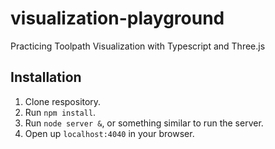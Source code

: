 # visualization-playground
Practicing Toolpath Visualization with Typescript and Three.js

## Installation

1. Clone respository.
2. Run `npm install`.
3. Run `node server &`, or something similar to run the server.
4. Open up `localhost:4040` in your browser.

